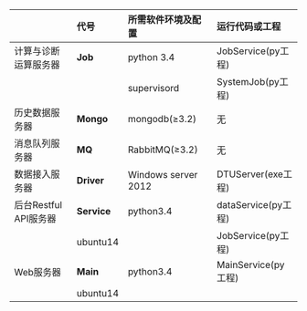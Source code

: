 |  | **代号** | 所需软件环境及配置 | 运行代码或工程 |
| :--- | :--- | :--- | :--- |
| 计算与诊断运算服务器 | **Job** | python 3.4 | JobService\(py工程\) |
|  |  | supervisord | SystemJob\(py工程\) |
| 历史数据服务器 | **Mongo** | mongodb\(≥3.2\) | 无 |
| 消息队列服务器 | **MQ** | RabbitMQ\(≥3.2\) | 无 |
| 数据接入服务器 | **Driver** | Windows server 2012 | DTUServer\(exe工程\) |
| 后台Restful API服务器 | **Service** | python3.4 | dataService\(py工程\) |
|  | ubuntu14 |  | JobService\(py工程\) |
| Web服务器 | **Main** | python3.4 | MainService\(py工程\) |
|  | ubuntu14 |  |  |



